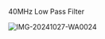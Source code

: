 40MHz Low Pass Filter

![IMG-20241027-WA0024](https://github.com/user-attachments/assets/426a1d82-2d45-4220-9542-788cb8294192)
